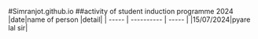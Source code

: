 #Simranjot.github.io
##activity of student induction programme 2024
|date|name of person |detail|
| ----- | ---------- | ----- |
|15/07/2024|pyare lal sir|
